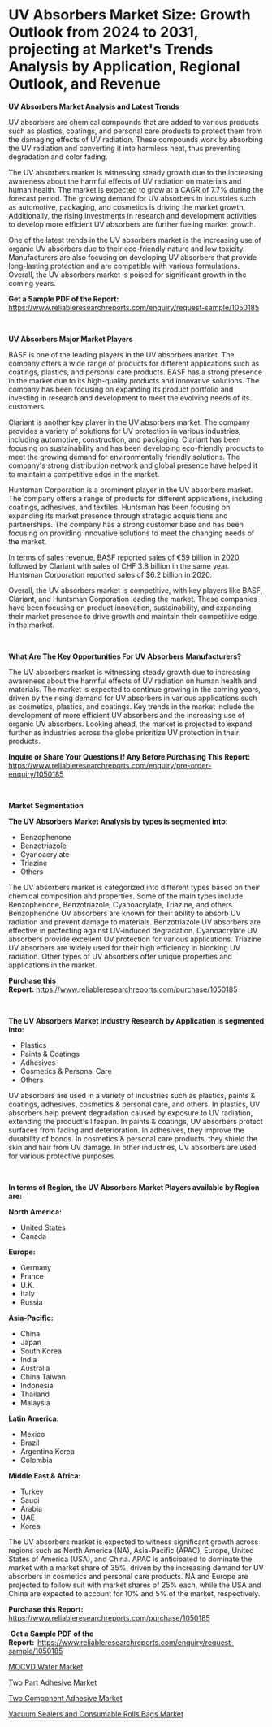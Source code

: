 <p><h1>UV Absorbers Market Size: Growth Outlook from 2024 to 2031, projecting at Market's Trends Analysis by Application, Regional Outlook, and Revenue</h1></p><p><strong>UV Absorbers Market Analysis and Latest Trends</strong></p>
<p><p>UV absorbers are chemical compounds that are added to various products such as plastics, coatings, and personal care products to protect them from the damaging effects of UV radiation. These compounds work by absorbing the UV radiation and converting it into harmless heat, thus preventing degradation and color fading.</p><p>The UV absorbers market is witnessing steady growth due to the increasing awareness about the harmful effects of UV radiation on materials and human health. The market is expected to grow at a CAGR of 7.7% during the forecast period. The growing demand for UV absorbers in industries such as automotive, packaging, and cosmetics is driving the market growth. Additionally, the rising investments in research and development activities to develop more efficient UV absorbers are further fueling market growth.</p><p>One of the latest trends in the UV absorbers market is the increasing use of organic UV absorbers due to their eco-friendly nature and low toxicity. Manufacturers are also focusing on developing UV absorbers that provide long-lasting protection and are compatible with various formulations. Overall, the UV absorbers market is poised for significant growth in the coming years.</p></p>
<p><strong>Get a Sample PDF of the Report:&nbsp;</strong> <a href="https://www.reliableresearchreports.com/enquiry/request-sample/1050185">https://www.reliableresearchreports.com/enquiry/request-sample/1050185</a></p>
<p>&nbsp;</p>
<p><strong>UV Absorbers Major Market Players</strong></p>
<p><p>BASF is one of the leading players in the UV absorbers market. The company offers a wide range of products for different applications such as coatings, plastics, and personal care products. BASF has a strong presence in the market due to its high-quality products and innovative solutions. The company has been focusing on expanding its product portfolio and investing in research and development to meet the evolving needs of its customers.</p><p>Clariant is another key player in the UV absorbers market. The company provides a variety of solutions for UV protection in various industries, including automotive, construction, and packaging. Clariant has been focusing on sustainability and has been developing eco-friendly products to meet the growing demand for environmentally friendly solutions. The company's strong distribution network and global presence have helped it to maintain a competitive edge in the market.</p><p>Huntsman Corporation is a prominent player in the UV absorbers market. The company offers a range of products for different applications, including coatings, adhesives, and textiles. Huntsman has been focusing on expanding its market presence through strategic acquisitions and partnerships. The company has a strong customer base and has been focusing on providing innovative solutions to meet the changing needs of the market.</p><p>In terms of sales revenue, BASF reported sales of €59 billion in 2020, followed by Clariant with sales of CHF 3.8 billion in the same year. Huntsman Corporation reported sales of $6.2 billion in 2020.</p><p>Overall, the UV absorbers market is competitive, with key players like BASF, Clariant, and Huntsman Corporation leading the market. These companies have been focusing on product innovation, sustainability, and expanding their market presence to drive growth and maintain their competitive edge in the market.</p></p>
<p>&nbsp;</p>
<p><strong>What Are The Key Opportunities For UV Absorbers Manufacturers?</strong></p>
<p><p>The UV absorbers market is witnessing steady growth due to increasing awareness about the harmful effects of UV radiation on human health and materials. The market is expected to continue growing in the coming years, driven by the rising demand for UV absorbers in various applications such as cosmetics, plastics, and coatings. Key trends in the market include the development of more efficient UV absorbers and the increasing use of organic UV absorbers. Looking ahead, the market is projected to expand further as industries across the globe prioritize UV protection in their products.</p></p>
<p><strong>Inquire or Share Your Questions If Any Before Purchasing This Report:</strong> <a href="https://www.reliableresearchreports.com/enquiry/pre-order-enquiry/1050185">https://www.reliableresearchreports.com/enquiry/pre-order-enquiry/1050185</a></p>
<p>&nbsp;</p>
<p><strong>Market Segmentation</strong></p>
<p><strong>The UV Absorbers Market Analysis by types is segmented into:</strong></p>
<p><ul><li>Benzophenone</li><li>Benzotriazole</li><li>Cyanoacrylate</li><li>Triazine</li><li>Others</li></ul></p>
<p><p>The UV absorbers market is categorized into different types based on their chemical composition and properties. Some of the main types include Benzophenone, Benzotriazole, Cyanoacrylate, Triazine, and others. Benzophenone UV absorbers are known for their ability to absorb UV radiation and prevent damage to materials. Benzotriazole UV absorbers are effective in protecting against UV-induced degradation. Cyanoacrylate UV absorbers provide excellent UV protection for various applications. Triazine UV absorbers are widely used for their high efficiency in blocking UV radiation. Other types of UV absorbers offer unique properties and applications in the market.</p></p>
<p><strong>Purchase this Report:&nbsp;</strong><a href="https://www.reliableresearchreports.com/purchase/1050185">https://www.reliableresearchreports.com/purchase/1050185</a></p>
<p>&nbsp;</p>
<p><strong>The UV Absorbers Market Industry Research by Application is segmented into:</strong></p>
<p><ul><li>Plastics</li><li>Paints & Coatings</li><li>Adhesives</li><li>Cosmetics & Personal Care</li><li>Others</li></ul></p>
<p><p>UV absorbers are used in a variety of industries such as plastics, paints & coatings, adhesives, cosmetics & personal care, and others. In plastics, UV absorbers help prevent degradation caused by exposure to UV radiation, extending the product's lifespan. In paints & coatings, UV absorbers protect surfaces from fading and deterioration. In adhesives, they improve the durability of bonds. In cosmetics & personal care products, they shield the skin and hair from UV damage. In other industries, UV absorbers are used for various protective purposes.</p></p>
<p>&nbsp;</p>
<p><strong>In terms of Region, the UV Absorbers Market Players available by Region are:</strong></p>
<p>
    <p> <strong> North America: </strong>
        <ul>
            <li>United States</li>
            <li>Canada</li>
        </ul>
        </p> 
    <p> <strong> Europe: </strong>
        <ul>
            <li>Germany</li>
            <li>France</li>
            <li>U.K.</li>
            <li>Italy</li>
            <li>Russia</li>
        </ul>
        </p> 
    <p> <strong> Asia-Pacific: </strong>
        <ul>
            <li>China</li>
            <li>Japan</li>
            <li>South Korea</li>
            <li>India</li>
            <li>Australia</li>
            <li>China Taiwan</li>
            <li>Indonesia</li>
            <li>Thailand</li>
            <li>Malaysia</li>
        </ul>
        </p> 
    <p> <strong> Latin America: </strong>
        <ul>
            <li>Mexico</li>
            <li>Brazil</li>
            <li>Argentina Korea</li>
            <li>Colombia</li>
        </ul>
        </p> 
    <p> <strong> Middle East & Africa: </strong>
        <ul>
            <li>Turkey</li>
            <li>Saudi</li>
            <li>Arabia</li>
            <li>UAE</li>
            <li>Korea</li>
        </ul>
    </p>
    </p>
<p><p>The UV absorbers market is expected to witness significant growth across regions such as North America (NA), Asia-Pacific (APAC), Europe, United States of America (USA), and China. APAC is anticipated to dominate the market with a market share of 35%, driven by the increasing demand for UV absorbers in cosmetics and personal care products. NA and Europe are projected to follow suit with market shares of 25% each, while the USA and China are expected to account for 10% and 5% of the market, respectively.</p></p>
<p><strong>Purchase this Report: </strong><a href="https://www.reliableresearchreports.com/purchase/1050185">https://www.reliableresearchreports.com/purchase/1050185</a></p>
<p>&nbsp;<strong>Get a Sample PDF of the Report:&nbsp;&nbsp;</strong><a href="https://www.reliableresearchreports.com/enquiry/request-sample/1050185">https://www.reliableresearchreports.com/enquiry/request-sample/1050185</a></p>
<p><strong></strong></p>
<p><p><a href="https://view.publitas.com/reportprime-1/mocvd-wafer-market-size-global-industry-overview-market-segmentation-and-forecast-2023-to-2030/">MOCVD Wafer Market</a></p><p><a href="https://github.com/jaidynmorantestelletmjzya/Market-Research-Report-List-1/blob/main/two-part-adhesive-market.md">Two Part Adhesive Market</a></p><p><a href="https://github.com/juniordelafrance/Market-Research-Report-List-2/blob/main/two-component-adhesive-market.md">Two Component Adhesive Market</a></p><p><a href="https://faithful-glue-af3.notion.site/Vacuum-Sealers-and-Consumable-Rolls-Bags-Market-Research-Report-Reveals-The-Latest-Trends-And-Opport-be9cd2ec0de141aca1066b67353712da">Vacuum Sealers and Consumable Rolls Bags Market</a></p></p>